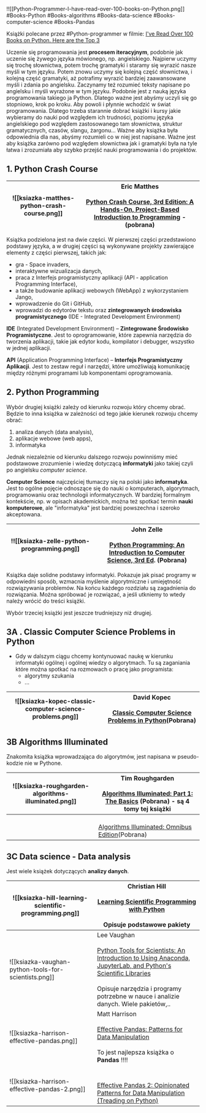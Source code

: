 
!![[Python-Programmer-I-have-read-over-100-books-on-Python.png]]
#Books-Python #Books-algorithms #Books-data-science #Books-computer-science #Books-Pandas


Książki polecane przez #Python-programmer w filmie: [I've Read Over 100 Books on Python. Here are the Top 3](https://www.youtube.com/watch?v=MqywbqLmjp4)

Uczenie się programowania jest **procesem iteracyjnym**, podobnie jak uczenie się żywego języka mówionego, np. angielskiego. Najpierw uczymy się trochę słownictwa, potem trochę gramatyki i staramy się wyrazić nasze myśli w tym języku. Potem znowu uczymy się kolejną część słownictwa, i kolejną część gramatyki, aż potrafimy wyrazić bardziej zaawansowane myśli i zdania po angielsku. Zaczynamy też rozumieć teksty napisane po angielsku i myśli wyrażone w tym języku. Podobnie jest z nauką języka programowania takiego ja Python. Dlatego ważne jest abyśmy uczyli się go stopniowo, krok po kroku. Aby powoli i płynnie wchodzić w świat programowania. Dlatego trzeba starannie dobrać książki i kursy jakie wybieramy do nauki pod względem ich trudności, poziomu języka angielskiego pod względem zastosowanego tam słownictwa, struktur gramatycznych, czasów, slangu, żargonu... Ważne aby książka była odpowiednia dla nas, abyśmy rozumieli co w niej jest napisane. Ważne jest aby książka zarówno pod względem słownictwa jak i gramatyki była na tyle łatwa i zrozumiała aby szybko przejść nauki programowania i do projektów. 

## 1. Python Crash Course


| ![[ksiazka-matthes-python-crash-course.png]]<br> | Eric Matthes<br><br>[Python Crash Course, 3rd Edition: A Hands-On, Project-Based Introduction to Programming](https://www.amazon.com/Python-Crash-Course-Eric-Matthes/dp/1718502702?crid=FBM43IWR6ZG1&keywords=python+crash+course&qid=1706732782&sprefix=python+crash,aps,157&sr=8-1&linkCode=sl1&tag=flickthrough-20&linkId=d5bc6efe572fb63428b9c5aa961dbf6f&language=en_US&ref_=as_li_ss_tl) - (pobrana) |
| ------------------------------------------------ | ----------------------------------------------------------------------------------------------------------------------------------------------------------------------------------------------------------------------------------------------------------------------------------------------------------------------------------------------------------------------------------------------------------- |

Książka podzielona jest na dwie części. W pierwszej części przedstawiono podstawy języka, a w drugiej części są wykonywane projekty zawierające elementy z części pierwszej, takich jak: 
- gra - Space invaders, 
- interaktywne wizualizacja danych, 
- praca z Interfejs programistyczny aplikacji (API - application Programming Interface),
- a także budowanie aplikacji webowych (WebApp) z wykorzystaniem Jango,
-  wprowadzenie do Git i GitHub, 
- wprowadzi do edytorów tekstu oraz **zintegrowanych środowiska programistycznego** (IDE -  Integrated Development Environment)

**IDE** (Integrated Development Environment) – **Zintegrowane Środowisko Programistyczne**. Jest to oprogramowanie, które zapewnia narzędzia do tworzenia aplikacji, takie jak edytor kodu, kompilator i debugger, wszystko w jednej aplikacji.

**API** (Application Programming Interface) – **Interfejs Programistyczny Aplikacji**. Jest to zestaw reguł i narzędzi, które umożliwiają komunikację między różnymi programami lub komponentami oprogramowania.


## 2. Python Programming

Wybór drugiej książki zależy od kierunku rozwoju który chcemy obrać. Będzie to inna książka w zależności od tego jakie kierunek rozwoju chcemy obrać:
1. analiza danych (data analysis),
2. aplikacje webowe (web apps),
3. informatyka

Jednak niezależnie od kierunku dalszego rozwoju powinniśmy mieć podstawowe zrozumienie i wiedzę dotyczącą **informatyki** jako takiej czyli po angielsku *computer science*.

**Computer Science** najczęściej tłumaczy się na polski jako **informatyka**. Jest to ogólne pojęcie odnoszące się do nauki o komputerach, algorytmach, programowaniu oraz technologii informatycznych. W bardziej formalnym kontekście, np. w opisach akademickich, można też spotkać termin **nauki komputerowe**, ale "informatyka" jest bardziej powszechna i szeroko akceptowana.

| !![[ksiazka-zelle-python-programming.png]] | John Zelle<br><br> [Python Programming: An Introduction to Computer Science, 3rd Ed](https://www.amazon.com/Python-Programming-Introduction-Computer-Science/dp/1590282752?crid=1XRIY7S8FVKK2&keywords=john+zelle+python+programming+3rd&qid=1706732837&sprefix=python+programming+john+zelle,aps,171&sr=8-1&linkCode=sl1&tag=flickthrough-20&linkId=97405e5604375d8050dc07db54834f25&language=en_US&ref_=as_li_ss_tl). (Pobrana) |
| ------------------------------------------ | --------------------------------------------------------------------------------------------------------------------------------------------------------------------------------------------------------------------------------------------------------------------------------------------------------------------------------------------------------------------------------------------------------------------------------- |
Książka daje solidne podstawy informatyki. Pokazuje jak pisać programy w odpowiedni sposób, wzmacnia myślenie algorytmiczne i umiejętność rozwiązywania problemów. Na końcu każdego rozdziału są zagadnienia do rozwiązania. Można spróbować je rozwiązać, a jeśli utkniemy to wtedy należy wrócić do treści książki.


Wybór trzeciej książki jest jeszcze trudniejszy niż drugiej. 

## 3A . Classic Computer Science Problems in Python

- Gdy w dalszym ciągu chcemy kontynuować naukę w kierunku informatyki ogólnej i ogólnej wiedzy o algorytmach. Tu są zaganiania które można spotkać na rozmowach o pracę jako programista:
	- algorytmy szukania
	- ...


| ![[ksiazka-kopec-classic-computer-science-problems.png]] | David Kopec<br><br>[Classic Computer Science Problems in Python](https://www.amazon.com/Classic-Computer-Science-Problems-Python/dp/1617295981/ref=sr_1_1?crid=1GOJ9EVG6XTHB&dib=eyJ2IjoiMSJ9.j8OeJwjB34ZF_MdONGUWNd6ZO39ilCaImEoetaYJfBgEccrikurkRb-MEaWT5U6PcjJ6gas0bhhMzFeq2U4VYhJ8S3gS8qAmZ4U51N4Pd6MNiGZT7PqfK8nooYfoc4UYhstei4_91YbZOb2EYKjvDknYrnjZSLoRzGOJesHkAPx3sZkq-wOzJW3v2TBT0v0a.2PDefvOkIrUUlVcK5d6b9JoxzsvwDJR0joSF3duXREE&dib_tag=se&keywords=classic+computer+science+problems+in+python&qid=1724688425&sprefix=classic+computer+s%2Caps%2C172&sr=8-1)(Pobrana) |
| -------------------------------------------------------- | --------------------------------------------------------------------------------------------------------------------------------------------------------------------------------------------------------------------------------------------------------------------------------------------------------------------------------------------------------------------------------------------------------------------------------------------------------------------------------------------------------------------------------------------------------------------------------- |


## 3B Algorithms Illuminated

Znakomita książka wprowadzająca do algorytmów, jest napisana w pseudo-kodzie nie w Pythone.

| ![[ksiazka-roughgarden-algorithms-illuminated.png]] | Tim Roughgarden<br><br>[Algorithms Illuminated: Part 1: The Basics](https://www.amazon.com/Algorithms-Illuminated-Part-1-Basics/dp/0999282905/ref=sr_1_4?crid=3HGYOP36ZDK3C&dib=eyJ2IjoiMSJ9.A8NCqXTwuUAAYF0KJUowTVebIQB91RcZkF__67dz89Th9QsSkKa_abKqXftzdzEu6YF4DDluvzFDZCxV2gj3Wom1ZYW8j8Y0j9Ac1KyH30IahiKYq8jIbHg2hp1u00HpF4DHfPRMTqVbyvQw-eXNJZxmkkz0tdGYqKwPovB3xlQWihwrL_kybQjWQXsCNm-3UyFsSquzbODyKnTOQjDwGrmBUY_gmgP4RlaNUkBuByA.pamIrHqBYYu1aOyNIP4awUtxpNZhVV2ZLnAF5Py2Xlc&dib_tag=se&keywords=algorithms+illuminated&qid=1724596857&sprefix=algorithms+illumin%2Caps%2C170&sr=8-4) (Pobrana) - są 4 tomy tej książki |
| --------------------------------------------------- | ------------------------------------------------------------------------------------------------------------------------------------------------------------------------------------------------------------------------------------------------------------------------------------------------------------------------------------------------------------------------------------------------------------------------------------------------------------------------------------------------------------------------------------------------------------------------------------------------------------------------------- |
|                                                     | <br> [Algorithms Illuminated: Omnibus Edition](https://www.amazon.com/Algorithms-Illuminated-Omnibus-Tim-Roughgarden/dp/0999282980/ref=sr_1_1?crid=3HGYOP36ZDK3C&dib=eyJ2IjoiMSJ9.A8NCqXTwuUAAYF0KJUowTVebIQB91RcZkF__67dz89Th9QsSkKa_abKqXftzdzEu6YF4DDluvzFDZCxV2gj3Wom1ZYW8j8Y0j9Ac1KyH30IahiKYq8jIbHg2hp1u00HpF4DHfPRMTqVbyvQw-eXNJZxmkkz0tdGYqKwPovB3xlQWihwrL_kybQjWQXsCNm-3UyFsSquzbODyKnTOQjDwGrmBUY_gmgP4RlaNUkBuByA.pamIrHqBYYu1aOyNIP4awUtxpNZhVV2ZLnAF5Py2Xlc&dib_tag=se&keywords=algorithms+illuminated&qid=1724596857&sprefix=algorithms+illumin%2Caps%2C170&sr=8-1)(Pobrana)<br>                                 |


## 3C Data science - Data analysis

Jest wiele książek dotyczących **analizy danych**.


| ![[ksiazka-hill-learning-scientific-programming.png]] | Christian Hill <br><br>[Learning Scientific Programming with Python](https://www.amazon.com/Learning-Scientific-Programming-Python-Christian/dp/1108745911/ref=sr_1_1?crid=7G2I7NWEOT8T&dib=eyJ2IjoiMSJ9.FnvJd2bSwsALntVNWcdiHgh-gF0QlseufHcC3DorsAmK07sQA9AbkfSxKVdEKfEKIFkzXjp6GAJKyU1bMqkPl0WJIHVGcZM3SCEdYTPWQA9KDW84CngpnQxpuMHHb3C7M_FFlzL_dE2wkwvJsOIH0a0slXJgR6DB7Cu2WcUw6xqc3oiLjmhopPgnsBbvfcbK32GxWsPXD3dUi-ZF0Irl73GUSmcA_Pj5wDE5BAU41ps.Fw-BbZN2JmFuqIYO0ipcc1aMO3sNPBmddd2nKsaMHJI&dib_tag=se&keywords=learning+scientific+programming+with+python&qid=1724597013&sprefix=learning+scien%2Caps%2C168&sr=8-1)<br><br>Opisuje podstawowe pakiety                                                                                                        |
| ----------------------------------------------------- | ------------------------------------------------------------------------------------------------------------------------------------------------------------------------------------------------------------------------------------------------------------------------------------------------------------------------------------------------------------------------------------------------------------------------------------------------------------------------------------------------------------------------------------------------------------------------------------------------------------------------------------------------------------------------------------------------------------------------------------------------------------------- |
| ![[ksiazka-vaughan-python-tools-for-scientists.png]]  | Lee Vaughan<br><br>[Python Tools for Scientists: An Introduction to Using Anaconda, JupyterLab, and Python's Scientific Libraries](https://www.amazon.com/Python-Tools-Scientists-Introduction-JupyterLab/dp/1718502664/ref=sr_1_1?crid=NGJE47T0YN87&dib=eyJ2IjoiMSJ9.iWqgTGQ2RCwrLJqLmKRUhsUxCh3SCbfxisr-7Kpfmp93LGtvc-uczgPj-O4_w2FLZRAq_6mRS-vhjkmXrMKcLD-v-kVE56GozDKfaofbZCxxJLGugc5GSjuyOthuHQbF9OiLveih1uOL8i_hTuRO0dWpECwYzvMqvNDZapOFiFjbQ4rlh6cozYftA8HZdlEeraMdnOryA5dX4xkAHBrOMqTDXRyfxStLq5fW0OOin0M.fOQITxVLJ3cG9ekIk-4yK_N3sgcWgS0Sx1JngGUFwH4&dib_tag=se&keywords=python+tools+for+scientists&qid=1724597058&sprefix=python+tools+fo%2Caps%2C176&sr=8-1)<br><br>Opisuje narzędzia i programy potrzebne w nauce i analizie danych. Wiele pakietów,.. |
| ![[ksiazka-harrison-effective-pandas.png]]            | Matt Harrison<br><br> [Effective Pandas: Patterns for Data Manipulation](https://www.amazon.com/Effective-Pandas-Patterns-Manipulation-Treading/dp/B09MYXXSFM/ref=sr_1_4?crid=2H1N470VR1R3W&dib=eyJ2IjoiMSJ9.Pw4cio2ozNvEIbRKIDPbQVTBmH46of4eHYLnSNIaSW9Ah1hby3H67afkclJhyHm5pLRFANtAiigbsV2PeVf8iLYUYpvSrgh8yijUC6dcpqzysYbdETaRxwdgfyv01cAuRMQHbjfgHuDGGVLWwxPcFpkzDbIUrJhd3sNKeFS43HCzvFf27Gj5ByP9D4yrQvr5UqkC71OZ0bwqQZFKxV9Dk5QsT-bl4xKYqdTKS-_9QRc.RdpJwMPgheLLgx7YoKgpuE-llChdTFOA0Ox994W2eBE&dib_tag=se&keywords=effective+pandas&qid=1724597132&sprefix=effective+panda%2Caps%2C211&sr=8-4)<br><br>To jest najlepsza książka o **Pandas** !!!!                                                                                                             |
| ![[ksiazka-harrison-effective-pandas-2.png]]          | <br><br>[Effective Pandas 2: Opinionated Patterns for Data Manipulation (Treading on Python)](https://www.amazon.com/Effective-Pandas-Opinionated-Patterns-Manipulation/dp/B0CSRGH8R3/ref=sr_1_1?crid=2H1N470VR1R3W&dib=eyJ2IjoiMSJ9.Pw4cio2ozNvEIbRKIDPbQVTBmH46of4eHYLnSNIaSW9Ah1hby3H67afkclJhyHm5pLRFANtAiigbsV2PeVf8iLYUYpvSrgh8yijUC6dcpqzysYbdETaRxwdgfyv01cAuRMQHbjfgHuDGGVLWwxPcFpkzDbIUrJhd3sNKeFS43HCzvFf27Gj5ByP9D4yrQvr5UqkC71OZ0bwqQZFKxV9Dk5QsT-bl4xKYqdTKS-_9QRc.RdpJwMPgheLLgx7YoKgpuE-llChdTFOA0Ox994W2eBE&dib_tag=se&keywords=effective+pandas&qid=1724597132&sprefix=effective+panda%2Caps%2C211&sr=8-1)<br>                                                                                                                                    |







